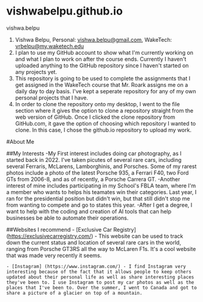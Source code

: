 # vishwabelpu.github.io
vishwa.belpu
1. Vishwa Belpu, Personal: vishwa.belpu@gmail.com, WakeTech: vrbelpu@my.waketech.edu
2. I plan to use my GitHub account to show what I'm currently working on and what I plan to work on after the course ends. Currently I haven't uploaded anything to the GitHub repository since I haven't started on any projects yet.
3. This repository is going to be used to complete the assignments that I get assigned in the WakeTech course that Mr. Roark assigns me on a daily day to day basis. I've kept a seperate repository for any of my own personal projects that I have.
4. In order to clone the repository onto my desktop, I went to the file section where it gives the option to clone a repository straight from the web version of GitHub. Once I clicked the clone repository from GitHub.com, it gave the option of choosing which repository I wanted to clone. In this case, I chose the github.io repository to upload my work.

#About Me

##My Interests
    -My First interest includes doing car photography, as I started back in 2022. I've taken picutes of several rare cars, including several Ferraris, McLarens, Lamborghinis, and Porsches. Some of my rarest photos include a photo of the latest Porsche 935, a Ferrari F40, two Ford GTs from 2006-8, and as of recently, a Porsche Carrera GT.
    -Another interest of mine includes participating in my School's FBLA team, where I'm a member who wants to helps his teamates win their categories. Last year, I ran for the presidential position but didn't win, but that still didn't stop me from wanting to compete and go to states this year.
    -After I get a degree, I want to help with the coding and creation of AI tools that can help businesses be able to automate their operations. 

##Websites I recommend
    - [Exclusive Car Registry] (https://exclusivecarregistry.com/) - This website can be used to track down the current status and location of several rare cars in the world, ranging from Porsche GT3RS all the way to McLaren F1s. It's a cool website that was made very recently it seems.

    - [Instagram] (https://www.instagram.com/) - I find Instagram very interesting because of the fact that it allows people to keep others updated about their personal life as well as share interesting places they've been to. I use Instagram to post my car photos as well as the places that I've been to. Over the summer, I went to Canada and got to share a picture of a glacier on top of a mountain. 